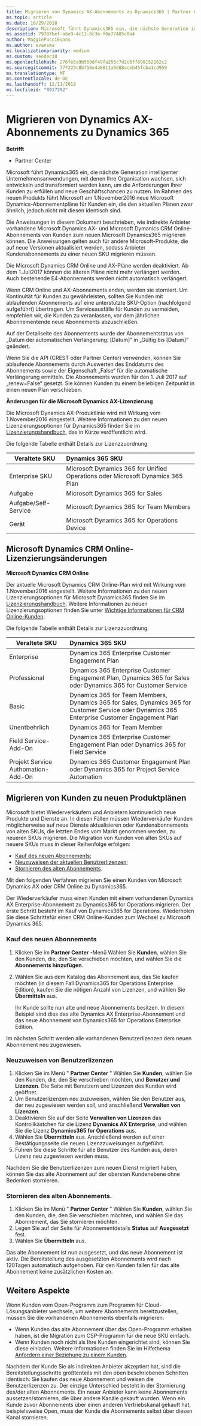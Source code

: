 ```yaml
---
title: Migrieren von Dynamics AX-Abonnements zu Dynamics365 | Partner Center
ms.topic: article
ms.date: 10/29/2018
description: Microsoft führt Dynamics365 ein, die nächste Generation intelligenter Unternehmensanwendungen, mit denen Ihre Organisation wachsen, sich entwickeln und transformiert werden kann, um die Anforderungen Ihrer Kunden zu erfüllen und neue Geschäftschancen zu nutzen.
ms.assetid: 79787bef-a6e9-4c11-8c3b-f0a77485c0a4
author: MaggiePucciEvans
ms.author: evansma
ms.localizationpriority: medium
ms.custom: seodec18
ms.openlocfilehash: 276fe6a9b560df49fa255c7d2c6ff698152162c2
ms.sourcegitcommit: 777225c8bf16e4a8811a9d88aceb45fcba1cd959
ms.translationtype: MT
ms.contentlocale: de-DE
ms.lasthandoff: 12/11/2018
ms.locfileid: "8917292"
---
```

# <a name="migrate-dynamics-ax-subscriptions-to-dynamics-365"></a>Migrieren von Dynamics AX-Abonnements zu Dynamics 365

**Betrifft**

-  Partner Center

Microsoft führt Dynamics365 ein, die nächste Generation intelligenter Unternehmensanwendungen, mit denen Ihre Organisation wachsen, sich entwickeln und transformiert werden kann, um die Anforderungen Ihrer Kunden zu erfüllen und neue Geschäftschancen zu nutzen. Im Rahmen des neuen Produkts führt Microsoft am 1.November2016 neue Microsoft Dynamics-Abonnementpläne für Kunden ein, die den aktuellen Plänen zwar ähnlich, jedoch nicht mit diesen identisch sind.

Die Anweisungen in diesem Dokument beschrieben, wie indirekte Anbieter vorhandene Microsoft Dynamics AX- und Microsoft Dymanics CRM Online-Abonnements von Kunden zum neuen Microsoft Dynamics365 migrieren können. Die Anweisungen gelten auch für andere Microsoft-Produkte, die auf neue Versionen aktualisiert werden, sodass Anbieter Kundenabonnements zu einer neuen SKU migrieren müssen.

Die Microsoft Dynamics CRM Online und AX-Pläne werden deaktiviert.  Ab dem 1.Juli2017 können die älteren Pläne nicht mehr verlängert werden. Auch bestehende E4-Abonnements werden nicht automatisch verlängert.

Wenn CRM Online und AX-Abonnements enden, werden sie storniert. Um Kontinuität für Kunden zu gewährleisten, sollten Sie Kunden mit ablaufenden Abonnements auf eine unterstützte SKU-Option (nachfolgend aufgeführt) übertragen. Um Serviceausfälle für Kunden zu vermeiden, empfehlen wir, die Kunden zu veranlassen, vor dem jährlichen Abonnementende neue Abonnements abzuschließen. 

Auf der Detailseite des Abonnements wurde der Abonnementstatus von „Datum der automatischen Verlängerung: [Datum]“ in „Gültig bis [Datum]“ geändert. 

Wenn Sie die API (CREST oder Partner Center) verwenden, können Sie ablaufende Abonnements durch Auswerten des Enddatums des Abonnements sowie der Eigenschaft „False“ für die automatische Verlängerung ermitteln. Die Abonnements wurden für den 1. Juli 2017 auf „renew=False“ gesetzt. Sie können Kunden zu einem beliebigen Zeitpunkt in einen neuen Plan verschieben. 

**Änderungen für die Microsoft Dynamics AX-Lizenzierung**

Die Microsoft Dynamics AX-Produktlinie wird mit Wirkung vom 1.November2016 eingestellt. Weitere Informationen zu den neuen Lizenzierungsoptionen für Dynamics365 finden Sie im [Lizenzierungshandbuch](http://download.microsoft.com/documents/dynamics/pricing/Dynamics_365_Enterprise_edition_Licensing_Guide.pdf), das in Kürze veröffentlicht wird.

 Die folgende Tabelle enthält Details zur Lizenzzuordnung:

|**Veraltete SKU**   |**Dynamics 365 SKU**   |
|-------------------|:----------------------|
|Enterprise SKU|Microsoft Dynamics 365 for Unified Operations oder Microsoft Dynamics 365 Plan |
|Aufgabe|Microsoft Dynamics 365 for Sales
|Aufgabe/Self-Service|Microsoft Dynamics 365 for Team Members|
|Gerät|Microsoft Dynamics 365 for Operations Device|

## <a name="microsoft-dynamics-crm-online-licensing-changes"></a>Microsoft Dynamics CRM Online-Lizenzierungsänderungen 

**Microsoft Dynamics CRM Online**

Der aktuelle Microsoft Dynamics CRM Online-Plan wird mit Wirkung vom 1.November2016 eingestellt. Weitere Informationen zu den neuen Lizenzierungsoptionen für Microsoft Dynamics365 finden Sie im [Lizenzierungshandbuch](http://download.microsoft.com/documents/dynamics/pricing/Dynamics_365_Enterprise_edition_Licensing_Guide.pdf). Weitere Informationen zu neuen Lizenzierungsoptionen finden Sie unter [Wichtige Informationen für CRM Online-Kunden](https://go.microsoft.com/fwlink/?linkid=831667).

Die folgende Tabelle enthält Details zur Lizenzzuordnung:

|**Veraltete SKU**   |**Dynamics 365 SKU**   |
|-------------------|:----------------------|
|Enterprise|Dynamics 365 Enterprise Customer Engagement Plan |
|Professional|Dynamics 365 Enterprise Customer Engagement Plan, Dynamics 365 for Sales oder Dynamics 365 for Customer Service|
|Basic|Dynamics 365 for Team Members, Dynamics 365 for Sales, Dynamics 365 for Customer Service oder Dynamics 365 Enterprise Customer Engagement Plan|
|Unentbehrlich|Dynamics 365 for Team Member|
|Field Service-Add-On|Dynamics 365 Enterprise Customer Engagement Plan oder Dynamics 365 for Field Service|
|Projekt Service Authomation-Add-On|Dynamics 365 Customer Engagement Plan oder Dynamics 365 for Project Service Automation|



## <a name="transition-customers-to-new-product-plans"></a>Migrieren von Kunden zu neuen Produktplänen


Microsoft bietet Wiederverkäufern und Anbietern kontinuierlich neue Produkte und Dienste an. In diesen Fällen müssen Wiederverkäufer Kunden möglicherweise auf neue Dienste aktualisieren oder Kundenabonnements von alten SKUs, die letzten Endes vom Markt genommen werden, zu neueren SKUs migrieren. Die Migration von Kunden von alten SKUs auf neuere SKUs muss in dieser Reihenfolge erfolgen:

-   [Kauf des neuen Abonnements](#purchase-the-new-subscription);
-   [Neuzuweisen der aktuellen Benutzerlizenzen](#reassign-user-license);
-   [Stornieren des alten Abonnements](#cancel-the-old-subscription).

Mit den folgenden Verfahren migrieren Sie einen Kunden von Microsoft Dynamics AX oder CRM Online zu Dynamics365.

Der Wiederverkäufer muss einen Kunden mit einem vorhandenen Dynamics AX Enterprise-Abonnement zu Dynamics365 for Operations migrieren. Der erste Schritt besteht im Kauf von Dynamics365 for Operations.  Wiederholen Sie diese Schrittefür einen CRM Online-Kunden zum Wechsel zu Microsoft Dynamics 365.

<a href="" id="purchasenewsubsc"></a>

### <a name="purchase-the-new-subscription"></a>Kauf des neuen Abonnements

1.  Klicken Sie im **Partner Center** -Menü Wählen Sie **Kunden**, wählen Sie den Kunden, die, den Sie verschieben möchten, und wählen Sie die **Abonnements hinzufügen**.
2.  Wählen Sie aus dem Katalog das Abonnement aus, das Sie kaufen möchten (in diesem Fall Dynamics365 for Operations Enterprise Edition), kaufen Sie die nötigen Anzahl von Lizenzen, und wählen Sie **Übermitteln** aus.

    Ihr Kunde sollte nun alte und neue Abonnements besitzen. In diesem Beispiel sind dies das alte Dynamics AX Enterprise-Abonnement und das neue Abonnement von Dynamics365 for Operations Enterprise Edition.

<a href="" id="reassignlicenses"></a> Im nächsten Schritt werden alle vorhandenen Benutzerlizenzen dem neuen Abonnement neu zugewiesen.

### <a name="reassign-user-licenses"></a>Neuzuweisen von Benutzerlizenzen

1.  Klicken Sie im Menü " **Partner Center** " Wählen Sie **Kunden**, wählen Sie den Kunden, die, den Sie verschieben möchten, und **Benutzer und Lizenzen**. Die Seite mit Benutzern und Lizenzen des Kunden wird geöffnet.
2.  Um Benutzerlizenzen neu zuzuweisen, wählen Sie den Benutzer aus, der neu zugewiesen werden soll, und anschließend **Verwalten von Lizenzen**.
3.  Deaktivieren Sie auf der Seite **Verwalten von Lizenzen** das Kontrollkästchen für die Lizenz **Dynamics AX Enterprise**, und wählen Sie die Lizenz **Dynamics365 for Operations** aus.
4.  Wählen Sie **Übermitteln** aus. Anschließend werden auf einer Bestätigungsseite die neuen Lizenzzuweisungen aufgeführt.
5.  Führen Sie diese Schritte für alle Benutzer des Kunden aus, deren Lizenz neu zugewiesen werden muss.

<a href="" id="cancelsubscriptions"></a> Nachdem Sie die Benutzerlizenzen zum neuen Dienst migriert haben, können Sie das alte Abonnement auf der obersten Kundenebene ohne Bedenken stornieren.

### <a name="cancel-the-old-subscription"></a>Stornieren des alten Abonnements.

1.  Klicken Sie im Menü " **Partner Center** " Wählen Sie **Kunden**, wählen Sie den Kunden, die, den Sie verschieben möchten, und wählen Sie das Abonnement, das Sie stornieren möchten.
2.  Legen Sie auf der Seite für Abonnementdetails **Status** auf **Ausgesetzt** fest.
3.  Wählen Sie **Übermitteln** aus.

Das alte Abonnement ist nun ausgesetzt, und das neue Abonnement ist aktiv. Die Bereitstellung des ausgesetzten Abonnements wird nach 120Tagen automatisch aufgehoben. Für den Kunden fallen für das alte Abonnement keine zusätzlichen Kosten an.

## <a name="additional-considerations"></a>Weitere Aspekte


Wenn Kunden vom Open-Programm zum Programm für Cloud-Lösungsanbieter wechseln, um weitere Abonnements bereitzustellen, müssen Sie die vorhandenen Abonnements ebenfalls migrieren:

-   Wenn Kunden das alte Abonnement über das Open-Programm erhalten haben, ist die Migration zum CSP-Programm für die neue SKU einfach.
-   Wenn Kunden noch nicht als Ihre Kunden eingerichtet sind, können Sie diese einladen. Weitere Informationen finden Sie im Hilfethema [Anfordern einer Beziehung zu einem Kunden](https://msdn.microsoft.com/en-us/library/partnercenter/mt750320.aspx).

Nachdem der Kunde Sie als indirekten Anbieter akzeptiert hat, sind die Bereitstellungsschritte größtenteils mit den oben beschriebenen Schritten identisch: Sie kaufen das neue Abonnement und weisen die Benutzerlizenzen zu. Der einzige Unterschied besteht in der Stornierung des/der alten Abonnements. Ein neuer Anbieter kann keine Abonnements aussetzen/stornieren, die über andere Kanäle gekauft wurden. Wenn ein Kunde zuvor Abonnements über einen anderen Vertriebskanal gekauft hat, beispielsweise Open, muss der Kunde die Abonnements selbst über diesen Kanal stornieren.

 

 



